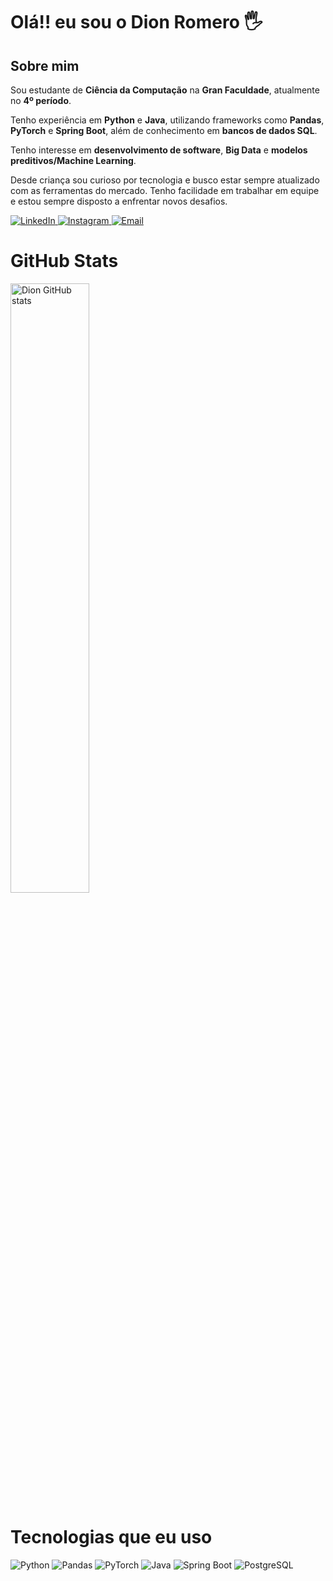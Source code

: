 <h1>Olá!! eu sou o Dion Romero 🖐️</h1>

<article>
  <h1>Sobre mim</h1>
  <p>Sou estudante de <strong>Ciência da Computação</strong> na <strong>Gran Faculdade</strong>, atualmente no <strong>4º período</strong>.</p>
  <p>Tenho experiência em <strong>Python</strong> e <strong>Java</strong>, utilizando frameworks como <strong>Pandas</strong>, <strong>PyTorch</strong> e <strong>Spring Boot</strong>, além de conhecimento em <strong>bancos de dados SQL</strong>.</p>
  <p>Tenho interesse em <strong>desenvolvimento de software</strong>, <strong>Big Data</strong> e <strong>modelos preditivos/Machine Learning</strong>.</p>
  <p>Desde criança sou curioso por tecnologia e busco estar sempre atualizado com as ferramentas do mercado. Tenho facilidade em trabalhar em equipe e estou sempre disposto a enfrentar novos desafios.</p>
</article>


<p>
  <a href="https://linkedin.com/in/dion-romero-347643296">
    <img src="https://img.shields.io/badge/LinkedIn-0077B5?style=for-the-badge&amp;logo=linkedin&amp;logoColor=white" alt="LinkedIn">
  </a>
  <a href="https://www.instagram.com/dion_alcantara/">
    <img src="https://img.shields.io/badge/Instagram-E4405F?style=for-the-badge&amp;logo=instagram&amp;logoColor=white" alt="Instagram">
  </a>
  <a href="mailto:dionalcantara20@gmail.com">
    <img src="https://img.shields.io/badge/Email-D14836?style=for-the-badge&amp;logo=gmail&amp;logoColor=white" alt="Email">
  </a>
</p>

<h1>GitHub Stats</h1>
<p>
  <img src="https://github-readme-stats.vercel.app/api?username=dionromero&amp;show_icons=true&amp;theme=tokyonight&amp;hide=contribs,issues" alt="Dion GitHub stats" style="width: 50%; max-width: 500px;">

</p>

<h1>Tecnologias que eu uso</h1>
<p>
  <img alt="Python" src="https://img.shields.io/badge/Python-14354C?style=for-the-badge&amp;logo=python&amp;logoColor=white">
  <img alt="Pandas" src="https://img.shields.io/badge/Pandas-blue?style=for-the-badge&amp;logo=pandas&amp;logoColor=white">
  <img alt="PyTorch" src="https://img.shields.io/badge/PyTorch-orange?style=for-the-badge&amp;logo=pytorch&amp;logoColor=white">
  <img alt="Java" src="https://img.shields.io/badge/Java-ED8B00?style=for-the-badge&amp;logo=openjdk&amp;logoColor=white">
  <img alt="Spring Boot" src="https://img.shields.io/badge/Spring%20Boot-brightgreen?style=for-the-badge&amp;logo=springboot&amp;logoColor=white">
  <img alt="PostgreSQL" src="https://img.shields.io/badge/PostgreSQL-blue?style=for-the-badge&amp;logo=postgresql&amp;logoColor=white">
</p>

